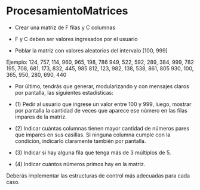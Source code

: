 # ProcesamientoMatrices

- Crear una matriz de F filas y C columnas
- F y C deben ser valores ingresados por el usuario

- Poblar la matriz con valores aleatorios del intervalo [100, 999]

Ejemplo:
124, 757, 114, 960, 965, 198, 786
949, 522, 592, 289, 384, 999, 782
195, 708, 681, 173, 832, 445, 985
812, 123, 982, 138, 538, 861, 805
930, 100, 365, 950, 280, 690, 440

- Por último, tendrás que generar, modularizando y con mensajes claros por pantalla, las siguientes estadísticas:

- (1) Pedir al usuario que ingrese un valor entre 100 y 999, luego, mostrar por pantalla la cantidad de veces que aparece ese número en las filas impares de la matriz.
- (2) Indicar cuántas columnas tienen mayor cantidad de números pares que impares en sus casillas. Si ninguna columna cumple con la condición, indicarlo claramente también por pantalla.
- (3) Indicar si hay alguna fila que tenga más de 3 múltiplos de 5.
- (4) Indicar cuántos números primos hay en la matriz.

Deberás implementar las estructuras de control más adecuadas para cada caso.